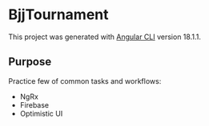 # BjjTournament

This project was generated with [Angular CLI](https://github.com/angular/angular-cli) version 18.1.1.

## Purpose

Practice few of common tasks and workflows:

* NgRx
* Firebase
* Optimistic UI
